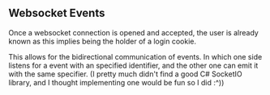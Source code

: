 ## Websocket Events

Once a websocket connection is opened and accepted,
the user is already known as this implies being the holder of a login cookie.

This allows for the bidirectional communication of events.
In which one side listens for a event with an specified identifier,
and the other one can emit it with the same specifier.
(I pretty much didn't find a good C# SocketIO library, and I thought implementing one would be fun so I did :^))